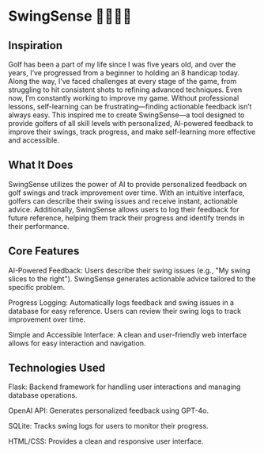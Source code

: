 
# SwingSense 🏌️‍♂️🏌️‍♀️

## Inspiration
Golf has been a part of my life since I was five years old, and over the years, I’ve progressed from a beginner to holding an 8 handicap today. Along the way, I’ve faced challenges at every stage of the game, from struggling to hit consistent shots to refining advanced techniques. Even now, I’m constantly working to improve my game. Without professional lessons, self-learning can be frustrating—finding actionable feedback isn’t always easy. This inspired me to create SwingSense—a tool designed to provide golfers of all skill levels with personalized, AI-powered feedback to improve their swings, track progress, and make self-learning more effective and accessible.

## What It Does
SwingSense utilizes the power of AI to provide personalized feedback on golf swings and track improvement over time. With an intuitive interface, golfers can describe their swing issues and receive instant, actionable advice. Additionally, SwingSense allows users to log their feedback for future reference, helping them track their progress and identify trends in their performance.

## Core Features
AI-Powered Feedback:
Users describe their swing issues (e.g., "My swing slices to the right").
SwingSense generates actionable advice tailored to the specific problem.

Progress Logging:
Automatically logs feedback and swing issues in a database for easy reference.
Users can review their swing logs to track improvement over time.

Simple and Accessible Interface:
A clean and user-friendly web interface allows for easy interaction and navigation.

## Technologies Used
Flask: Backend framework for handling user interactions and managing database operations.

OpenAI API: Generates personalized feedback using GPT-4o.

SQLite: Tracks swing logs for users to monitor their progress.

HTML/CSS: Provides a clean and responsive user interface.